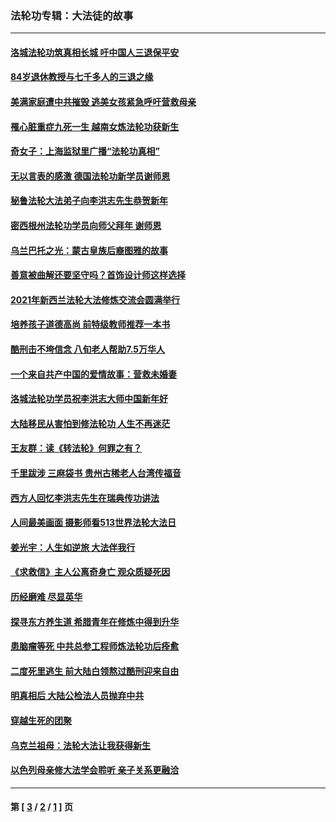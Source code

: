 ### 法轮功专辑：大法徒的故事
---
#### [洛城法轮功筑真相长城 吁中国人三退保平安](../../pages/nf1147481/n13892471.md?01070430) 
#### [84岁退休教授与七千多人的三退之缘](../../pages/nf1147481/n13796650.md?01070430) 
#### [美满家庭遭中共摧毁 逃美女孩紧急呼吁营救母亲](../../pages/nf1147481/n13792859.md?01070430) 
#### [罹心脏重症九死一生 越南女炼法轮功获新生](../../pages/nf1147481/n13732766.md?01070430) 
#### [奇女子：上海监狱里广播“法轮功真相”](../../pages/nf1147481/n13726443.md?01070430) 
#### [无以言表的感激 德国法轮功新学员谢师恩](../../pages/nf1147481/n13543790.md?01070430) 
#### [秘鲁法轮大法弟子向李洪志先生恭贺新年](../../pages/nf1147481/n13540182.md?01070430) 
#### [密西根州法轮功学员向师父拜年 谢师恩](../../pages/nf1147481/n13538183.md?01070430) 
#### [乌兰巴托之光：蒙古皇族后裔图雅的故事](../../pages/nf1147481/n13155759.md?01070430) 
#### [善意被曲解还要坚守吗？首饰设计师这样选择](../../pages/nf1147481/n13077575.md?01070430) 
#### [2021年新西兰法轮大法修炼交流会圆满举行](../../pages/nf1147481/n13033149.md?01070430) 
#### [培养孩子道德高尚 前特级教师推荐一本书](../../pages/nf1147481/n12938640.md?01070430) 
#### [酷刑击不垮信念 八旬老人帮助7.5万华人](../../pages/nf1147481/n12880712.md?01070430) 
#### [一个来自共产中国的爱情故事：营救未婚妻](../../pages/nf1147481/n12778386.md?01070430) 
#### [洛城法轮功学员祝李洪志大师中国新年好](../../pages/nf1147481/n12724685.md?01070430) 
#### [大陆移民从害怕到修法轮功 人生不再迷茫](../../pages/nf1147481/n12414325.md?01070430) 
#### [王友群：读《转法轮》何罪之有？](../../pages/nf1147481/n12408647.md?01070430) 
#### [千里跋涉 三麻袋书 贵州古稀老人台湾传福音](../../pages/nf1147481/n12198750.md?01070430) 
#### [西方人回忆李洪志先生在瑞典传功讲法](../../pages/nf1147481/n12099607.md?01070430) 
#### [人间最美画面 摄影师看513世界法轮大法日](../../pages/nf1147481/n12094118.md?01070430) 
#### [姜光宇：人生如逆旅 大法伴我行](../../pages/nf1147481/n12088664.md?01070430) 
#### [《求救信》主人公离奇身亡 观众质疑死因](../../pages/nf1147481/n11845215.md?01070430) 
#### [历经磨难 尽显英华](../../pages/nf1147481/n11723297.md?01070430) 
#### [探寻东方养生道 希腊青年在修炼中得到升华](../../pages/nf1147481/n11494502.md?01070430) 
#### [患脑瘤等死 中共总参工程师炼法轮功后痊愈](../../pages/nf1147481/n11466682.md?01070430) 
#### [二度死里逃生 前大陆白领熬过酷刑迎来自由](../../pages/nf1147481/n11368594.md?01070430) 
#### [明真相后 大陆公检法人员抛弃中共](../../pages/nf1147481/n11358618.md?01070430) 
#### [穿越生死的团聚](../../pages/nf1147481/n11258922.md?01070430) 
#### [乌克兰祖母：法轮大法让我获得新生](../../pages/nf1147481/n11269457.md?01070430) 
#### [以色列母亲修大法学会聆听 亲子关系更融洽](../../pages/nf1147481/n11268195.md?01070430) 

---
#### 第 [ [3](./3.md?01070430) / [2](./2.md?01070430) / [1](./1.md?01070430) ] 页
